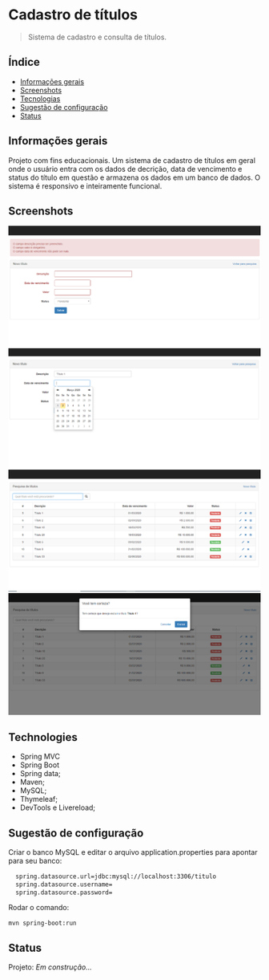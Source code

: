 # Cadastro de títulos
> Sistema de cadastro e consulta de títulos.

## Índice
* [Informações gerais](#informacoesgerais)
* [Screenshots](#screenshots)
* [Tecnologias](#tecnologias)
* [Sugestão de configuração](#sugestoes)
* [Status](#status)

## Informações gerais
Projeto com fins educacionais. Um sistema de cadastro de títulos em geral onde o usuário entra com os dados de decrição, data de vencimento e status do título em questão e armazena os dados em um banco de dados. O sistema é responsivo e inteiramente funcional.

## Screenshots
![Screenshot](https://github.com/FabioEntringerMoreira/Projeto-Spring-MVC/blob/master/imagem/3.png)
![Screenshot](https://github.com/FabioEntringerMoreira/Projeto-Spring-MVC/blob/master/imagem/Print1.png)
![Screenshot](https://github.com/FabioEntringerMoreira/Projeto-Spring-MVC/blob/master/imagem/2.png)
![Screenshot](https://github.com/FabioEntringerMoreira/Projeto-Spring-MVC/blob/master/imagem/4.png)
## Technologies
* Spring MVC
* Spring Boot  
* Spring data;
* Maven;
* MySQL;
* Thymeleaf;
* DevTools e Livereload;

## Sugestão de configuração
 Criar o banco MySQL e editar o arquivo application.properties para apontar para seu banco:
```
  spring.datasource.url=jdbc:mysql://localhost:3306/titulo
  spring.datasource.username=
  spring.datasource.password=
```
Rodar o comando: 
```
mvn spring-boot:run
```
## Status
Projeto: _Em construção..._
